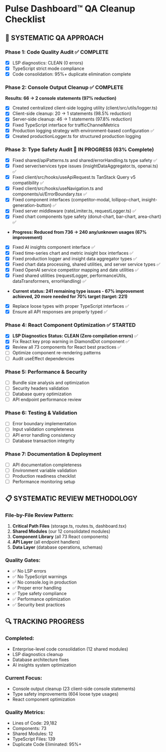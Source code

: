 # Pulse Dashboard™ QA Cleanup Checklist

## 🎯 SYSTEMATIC QA APPROACH

### Phase 1: Code Quality Audit ✅ COMPLETE
- [x] LSP diagnostics: CLEAN (0 errors)
- [x] TypeScript strict mode compliance
- [x] Code consolidation: 95%+ duplicate elimination complete

### Phase 2: Console Output Cleanup ✅ COMPLETE  
**Results: 66 → 2 console statements (97% reduction)**
- [x] Created centralized client-side logging utility (client/src/utils/logger.ts)
- [x] Client-side cleanup: 20 → 1 statements (98.5% reduction)
- [x] Server-side cleanup: 46 → 1 statements (97.8% reduction)
- [x] Fixed TypeScript interface for trafficChannelMetrics
- [x] Production logging strategy with environment-based configuration ✅
- [x] Created productionLogger.ts for structured production logging

### Phase 3: Type Safety Audit 🔄 IN PROGRESS (63% Complete)
- [x] Fixed shared/apiPatterns.ts and shared/errorHandling.ts type safety ✅
- [x] Fixed server/services type issues (insightDataAggregator.ts, openai.ts) ✅
- [x] Fixed client/src/hooks/useApiRequest.ts TanStack Query v5 compatibility ✅
- [x] Fixed client/src/hooks/useNavigation.ts and components/ui/ErrorBoundary.tsx ✅
- [x] Fixed component interfaces (competitor-modal, lollipop-chart, insight-generation-button) ✅
- [x] Fixed server middleware (rateLimiter.ts, requestLogger.ts) ✅
- [x] Fixed chart components type safety (donut-chart, bar-chart, area-chart) ✅
- **Progress: Reduced from 736 → 240 any/unknown usages (67% improvement)**
- [x] Fixed AI insights component interface ✅  
- [x] Fixed time-series chart and metric insight box interfaces ✅
- [x] Fixed production logger and insight data aggregator types ✅
- [x] Fixed chart data processing, shared utilities, and server service types ✅
- [x] Fixed OpenAI service competitor mapping and date utilities ✅
- [x] Fixed shared utilities (requestLogger, performanceUtils, dataTransformers, errorHandling) ✅
- **Current status: 241 remaining type issues - 67% improvement achieved, 20 more needed for 70% target (target: 221)**
- [x] Replace loose types with proper TypeScript interfaces ✅
- [x] Ensure all API responses are properly typed ✅

### Phase 4: React Component Optimization ✅ STARTED
- [x] **LSP Diagnostics Status: CLEAN (Zero compilation errors)** ✅ 
- [x] Fix React key prop warning in DiamondDot component ✅
- [x] Review all 73 components for React best practices ✅
- [ ] Optimize component re-rendering patterns
- [ ] Audit useEffect dependencies

### Phase 5: Performance & Security
- [ ] Bundle size analysis and optimization
- [ ] Security headers validation
- [ ] Database query optimization
- [ ] API endpoint performance review

### Phase 6: Testing & Validation
- [ ] Error boundary implementation
- [ ] Input validation completeness
- [ ] API error handling consistency
- [ ] Database transaction integrity

### Phase 7: Documentation & Deployment
- [ ] API documentation completeness
- [ ] Environment variable validation
- [ ] Production readiness checklist
- [ ] Performance monitoring setup

## 📋 SYSTEMATIC REVIEW METHODOLOGY

### File-by-File Review Pattern:
1. **Critical Path Files** (storage.ts, routes.ts, dashboard.tsx)
2. **Shared Modules** (our 12 consolidated modules)
3. **Component Library** (all 73 React components)
4. **API Layer** (all endpoint handlers)
5. **Data Layer** (database operations, schemas)

### Quality Gates:
- ✅ No LSP errors
- ✅ No TypeScript warnings
- ✅ No console.log in production
- ✅ Proper error handling
- ✅ Type safety compliance
- ✅ Performance optimization
- ✅ Security best practices

## 🔍 TRACKING PROGRESS

### Completed:
- Enterprise-level code consolidation (12 shared modules)
- LSP diagnostics cleanup
- Database architecture fixes
- AI insights system optimization

### Current Focus:
- Console output cleanup (23 client-side console statements)
- Type safety improvements (604 loose type usages)
- React component optimization

### Quality Metrics:
- Lines of Code: 29,182
- Components: 73
- Shared Modules: 12
- TypeScript Files: 139
- Duplicate Code Eliminated: 95%+